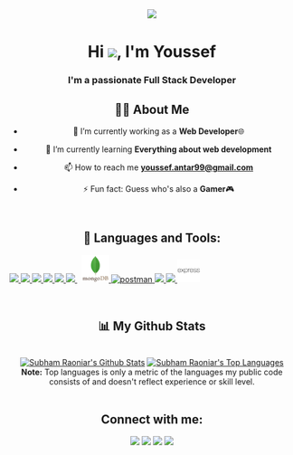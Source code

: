 <div align="center">
  <img src="https://i.imgur.com/8MupZHY.gif" width="400px" />
  <br>

<h1 align="center">Hi <img src="https://raw.githubusercontent.com/MartinHeinz/MartinHeinz/master/wave.gif" width="10px">, I'm Youssef</h1>
<h3 align="center">I'm a passionate Full Stack Developer</h3>


## 🙋‍♂️ About Me

- 🔭 I’m currently working as a **Web Developer**🌐

- 🌱 I’m currently learning **Everything about web development**

- 📫 How to reach me **youssef.antar99@gmail.com**

- ⚡ Fun fact: Guess who's also a **Gamer**🎮

<br/>

## 🚀 Languages and Tools:

<p align="left"> 
    <a href="https://reactjs.org/" target="_blank"> <img src="https://img.icons8.com/color/48/000000/react-native.png"/> </a> 
    <a href="https://developer.mozilla.org/en-US/docs/Web/JavaScript" target="_blank"> <img src="https://img.icons8.com/color/48/000000/javascript.png"/> </a> 
    <a href="https://www.w3.org/html/" target="_blank"> <img src="https://img.icons8.com/color/48/000000/html-5.png"/> </a> 
    <a href="https://www.w3schools.com/css/" target="_blank"> <img src="https://img.icons8.com/color/48/000000/css3.png"/> </a> 
    <a href="https://getbootstrap.com" target="_blank"> <img src="https://img.icons8.com/color/48/000000/bootstrap.png"/> </a> 
    <a style="padding-right:8px;" href="https://nodejs.org" target="_blank"> <img src="https://img.icons8.com/color/48/000000/nodejs.png"/> </a> 
    <a href="https://www.mongodb.com/" target="_blank"> <img src="https://raw.githubusercontent.com/devicons/devicon/master/icons/mongodb/mongodb-original-wordmark.svg" alt="mongodb" width="48" height="48"/> </a> 
    <a href="https://postman.com" target="_blank"> <img src="https://www.vectorlogo.zone/logos/getpostman/getpostman-icon.svg" alt="postman" width="45" height="45"/> </a>   
    <a href="https://git-scm.com/" target="_blank"> <img src="https://img.icons8.com/color/48/000000/git.png"/> </a> 
    <a href="https://redux.js.org" target="_blank"> <img src="https://img.icons8.com/color/48/000000/redux.png"/> </a>
    <a href="https://expressjs.com" target="_blank"> <img src="https://raw.githubusercontent.com/devicons/devicon/master/icons/express/express-original-wordmark.svg" alt="express" width="40" height="40"/> </a>
</p>


<br/>

## 📊 My Github Stats

  <br/>
    <a href="https://github.com/Youssefanter/github-readme-stats"><img alt="Subham Raoniar's Github Stats" src="https://github-readme-stats.vercel.app/api?username=Youssefanter&show_icons=true&count_private=true&theme=react&hide_border=true&bg_color=0D1117" /></a>
  <a href="https://github.com/Youssefanter/github-readme-stats"><img alt="Subham Raoniar's Top Languages" src="https://github-readme-stats.vercel.app/api/top-langs/?username=Youssefanter&langs_count=8&count_private=true&layout=compact&theme=react&hide_border=true&bg_color=0D1117" /></a>
  <br/>
  <b>Note:</b> Top languages is only a metric of the languages my public code consists of and doesn't reflect experience or skill level.


<br/>
<br/>

## Connect with me:
<p align="left">

<a href = "https://www.linkedin.com/in/youssef-aly-0bba08188/"><img src="https://img.icons8.com/fluent/48/000000/linkedin.png"/></a>
<a href = "https://twitter.com/yooiialy"><img src="https://img.icons8.com/fluent/48/000000/twitter.png"/></a>
<a href = "https://www.instagram.com/youssef.antar12/"><img src="https://img.icons8.com/fluent/48/000000/instagram-new.png"/></a>
<a href = "https://www.facebook.com/youssof.aly"><img src="https://img.icons8.com/color/48/000000/facebook-circled--v5.png"/></a>

</p>
